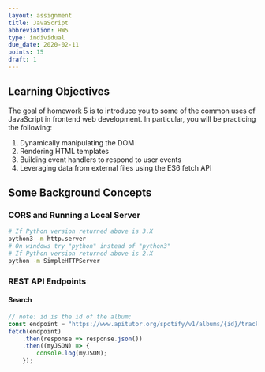 ```yaml
---
layout: assignment
title: JavaScript
abbreviation: HW5
type: individual
due_date: 2020-02-11
points: 15
draft: 1
---
```


## Learning Objectives
The goal of homework 5 is to introduce you to some of the common uses of JavaScript in frontend web development. In particular, you will be practicing the following:
1. Dynamically manipulating the DOM
2. Rendering HTML templates
3. Building event handlers to respond to user events
4. Leveraging data from external files using the ES6 fetch API

## Some Background Concepts

### CORS and Running a Local Server
```bash
# If Python version returned above is 3.X
python3 -m http.server
# On windows try "python" instead of "python3"
# If Python version returned above is 2.X
python -m SimpleHTTPServer
```

### REST API Endpoints

#### Search
```javascript
// note: id is the id of the album:
const endpoint = "https://www.apitutor.org/spotify/v1/albums/{id}/tracks";
fetch(endpoint)
    .then(response => response.json())
    .then((myJSON) => {
        console.log(myJSON);
    });
```